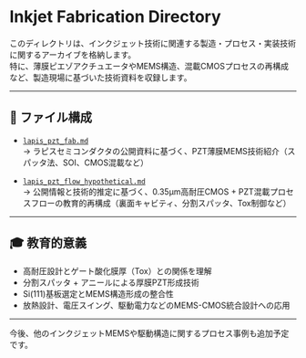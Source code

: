 # Inkjet Fabrication Directory

このディレクトリは、インクジェット技術に関連する製造・プロセス・実装技術に関するアーカイブを格納します。  
特に、薄膜ピエゾアクチュエータやMEMS構造、混載CMOSプロセスの再構成など、製造現場に基づいた技術資料を収録します。

---

## 📂 ファイル構成

- [`lapis_pzt_fab.md`](lapis_pzt_fab.md)  
  → ラピスセミコンダクタの公開資料に基づく、PZT薄膜MEMS技術紹介（スパッタ法、SOI、CMOS混載など）

- [`lapis_pzt_flow_hypothetical.md`](lapis_pzt_flow_hypothetical.md)  
  → 公開情報と技術的推定に基づく、0.35μm高耐圧CMOS + PZT混載プロセスフローの教育的再構成（裏面キャビティ、分割スパッタ、Tox制御など）

---

## 🎓 教育的意義

- 高耐圧設計とゲート酸化膜厚（Tox）との関係を理解
- 分割スパッタ + アニールによる厚膜PZT形成技術
- Si(111)基板選定とMEMS構造形成の整合性
- 放熱設計、電圧スイング、駆動電力などのMEMS-CMOS統合設計への応用

---

今後、他のインクジェットMEMSや駆動構造に関するプロセス事例も追加予定です。
